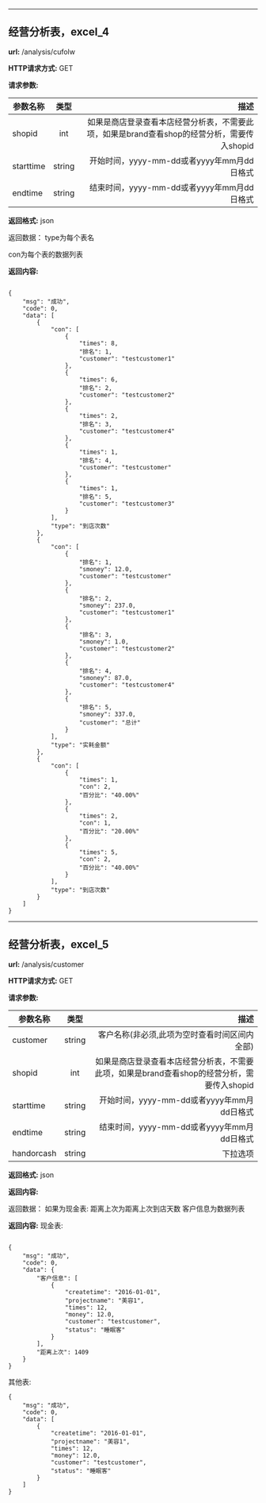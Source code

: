 
-------


## 经营分析表，excel_4

**url:** /analysis/cufolw

**HTTP请求方式:** GET

**请求参数:**

参数名称|类型|描述
---|:--:|---:
shopid|int|如果是商店登录查看本店经营分析表，不需要此项，如果是brand查看shop的经营分析，需要传入shopid
starttime|string|开始时间，yyyy-mm-dd或者yyyy年mm月dd日格式
endtime|string|结束时间，yyyy-mm-dd或者yyyy年mm月dd日格式

**返回格式:** json

返回数据：
type为每个表名

con为每个表的数据列表

**返回内容:**
```

{
    "msg": "成功",
    "code": 0,
    "data": [
        {
            "con": [
                {
                    "times": 8,
                    "排名": 1,
                    "customer": "testcustomer1"
                },
                {
                    "times": 6,
                    "排名": 2,
                    "customer": "testcustomer2"
                },
                {
                    "times": 2,
                    "排名": 3,
                    "customer": "testcustomer4"
                },
                {
                    "times": 1,
                    "排名": 4,
                    "customer": "testcustomer"
                },
                {
                    "times": 1,
                    "排名": 5,
                    "customer": "testcustomer3"
                }
            ],
            "type": "到店次数"
        },
        {
            "con": [
                {
                    "排名": 1,
                    "smoney": 12.0,
                    "customer": "testcustomer"
                },
                {
                    "排名": 2,
                    "smoney": 237.0,
                    "customer": "testcustomer1"
                },
                {
                    "排名": 3,
                    "smoney": 1.0,
                    "customer": "testcustomer2"
                },
                {
                    "排名": 4,
                    "smoney": 87.0,
                    "customer": "testcustomer4"
                },
                {
                    "排名": 5,
                    "smoney": 337.0,
                    "customer": "总计"
                }
            ],
            "type": "实耗金额"
        },
        {
            "con": [
                {
                    "times": 1,
                    "con": 2,
                    "百分比": "40.00%"
                },
                {
                    "times": 2,
                    "con": 1,
                    "百分比": "20.00%"
                },
                {
                    "times": 5,
                    "con": 2,
                    "百分比": "40.00%"
                }
            ],
            "type": "到店次数"
        }
    ]
}

```


-------

## 经营分析表，excel_5

**url:** /analysis/customer

**HTTP请求方式:** GET

**请求参数:**

参数名称|类型|描述
---|:--:|---:
customer|string|客户名称(非必须,此项为空时查看时间区间内全部)
shopid|int|如果是商店登录查看本店经营分析表，不需要此项，如果是brand查看shop的经营分析，需要传入shopid
starttime|string|开始时间，yyyy-mm-dd或者yyyy年mm月dd日格式
endtime|string|结束时间，yyyy-mm-dd或者yyyy年mm月dd日格式
handorcash|string|下拉选项

**返回格式:** json

**返回内容:**

返回数据：
如果为现金表:
距离上次为距离上次到店天数
客户信息为数据列表

**返回内容:**
现金表:
```

{
    "msg": "成功",
    "code": 0,
    "data": {
        "客户信息": [
            {
                "createtime": "2016-01-01",
                "projectname": "美容1",
                "times": 12,
                "money": 12.0,
                "customer": "testcustomer",
                "status": "睡眠客"
            }
        ],
        "距离上次": 1409
    }
}
```

其他表:
```
{
    "msg": "成功",
    "code": 0,
    "data": [
        {
            "createtime": "2016-01-01",
            "projectname": "美容1",
            "times": 12,
            "money": 12.0,
            "customer": "testcustomer",
            "status": "睡眠客"
        }
    ]
}
```



